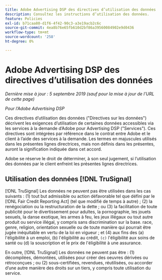 ```yaml
---
title: Adobe Advertising DSP des directives d’utilisation des données
description: Consultez les instructions d’utilisation des données.
feature: Policies
exl-id: b71caa80-d1f6-4f42-90c3-a3e19acb2c6c
source-git-commit: 4ea8b76e65fb610d2bf86a39560084902e9d0436
workflow-type: tm+mt
source-wordcount: '258'
ht-degree: 0%

---
```


# Adobe Advertising DSP des directives d’utilisation des données

*Dernière mise à jour : 5 septembre 2019 (sauf pour la mise à jour de l’URL de cette page)*

*Pour l’Adobe Advertising DSP*

Ces directives d’utilisation des données (&quot;Directives sur les données&quot;) décrivent les exigences d’utilisation de certaines données accessibles via les services à la demande d’Adobe pour Advertising DSP (&quot;Services&quot;). Ces directives sont intégrées par référence dans le contrat entre Adobe et le client à l’aide des services à la demande. Les termes en majuscules utilisés dans les présentes lignes directrices, mais non définis dans les présentes, auront la signification indiquée dans cet accord.

Adobe se réserve le droit de déterminer, à son seul jugement, si l’utilisation des données par le client enfreint les présentes lignes directrices.

## Utilisation des données [!DNL TruSignal]

[!DNL TruSignal] Les données ne peuvent pas être utilisées dans les cas suivants : (1) tout but admissible ou action défavorable tel que défini par le [!DNL Fair Credit Reporting Act] (tel que modifié de temps à autre) ; (2) la renégociation ou la restructuration de la dette ; ou (3) la facilitation de toute publicité pour le divertissement pour adultes, la pornographie, les jouets sexuels, la danse exotique, les armes à feu, les jeux illégaux ou tout autre produit ou service illégal, y compris sans discrimination sur la base. race, genre, religion, orientation sexuelle ou de toute manière qui pourrait être jugée inéquitable en vertu de la loi en vigueur ; et (4) aux fins des (a) l&#39;éligibilité à un emploi, (b) l&#39;éligibilité au crédit, `(c)` l&#39;éligibilité aux soins de santé ou (d) la souscription et le prix de l&#39;éligibilité à une assurance<!-- I used backticks in the previous sentence to prevent ( c ) from displaying as a copyright symbol. I think the OS does that. Using HTML code for the parentheses doesn't prevent it. -->.

En outre, [!DNL TruSignal] Les données ne peuvent pas être : (1) décompilées, démontées, utilisées pour créer des oeuvres dérivées ou rétroconçues ; ou (2) sous-certifiées, revendues, réutilisées, ou accorder d’une autre manière des droits sur un tiers, y compris toute utilisation du service.
